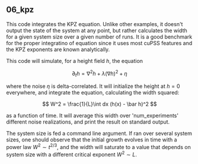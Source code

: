 ## 06_kpz

This code integrates the KPZ equation. Unlike other examples, it doesn't output the state of the system at any point, but rather calculates the width for a given system size over a given number of runs. It is a good benchmark for the proper integratino of equation since it uses most cuPSS features and the KPZ exponents are known analytically.

This code will simulate, for a height field $h$, the equation

$$ \partial_t h = \nabla^2 h + \lambda (\nabla h)^2 + \eta $$

where the noise $\eta$ is delta-correlated. It will initialize the height at $h=0$ everywhere, and integrate the equation, calculating the width squared:

$$ W^2 = \frac{1}{L}\int dx (h(x) - \bar h)^2 $$

as a function of time. It will average this width over 'num_experiments' different noise realizations, and print the result on standard output.

The system size is fed a command line argument. If ran over several system sizes, one should observe that the initial growth evolves in time with a power law $W^2\sim t^{2/3}$, and the width will saturate to a value that depends on system size with a different critical exponent $W^2\sim L$.
